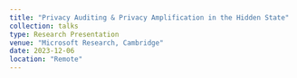 ```yaml
---
title: "Privacy Auditing & Privacy Amplification in the Hidden State"
collection: talks
type: Research Presentation
venue: "Microsoft Research, Cambridge"
date: 2023-12-06
location: "Remote"
---
```

